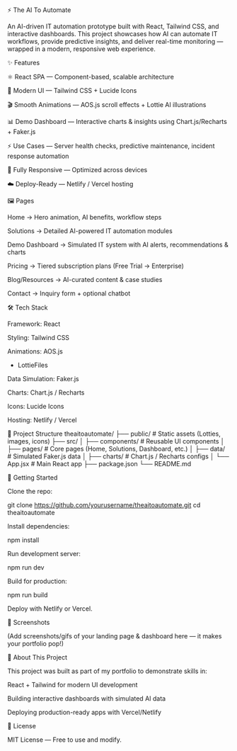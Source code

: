⚡ The AI To Automate

An AI-driven IT automation prototype built with React, Tailwind CSS, and interactive dashboards.
This project showcases how AI can automate IT workflows, provide predictive insights, and deliver real-time monitoring — wrapped in a modern, responsive web experience.

✨ Features

⚛️ React SPA — Component-based, scalable architecture

🎨 Modern UI — Tailwind CSS + Lucide Icons

🎬 Smooth Animations — AOS.js scroll effects + Lottie AI illustrations

📊 Demo Dashboard — Interactive charts & insights using Chart.js/Recharts + Faker.js

⚡ Use Cases — Server health checks, predictive maintenance, incident response automation

📱 Fully Responsive — Optimized across devices

☁️ Deploy-Ready — Netlify / Vercel hosting

🖼️ Pages

Home → Hero animation, AI benefits, workflow steps

Solutions → Detailed AI-powered IT automation modules

Demo Dashboard → Simulated IT system with AI alerts, recommendations & charts

Pricing → Tiered subscription plans (Free Trial → Enterprise)

Blog/Resources → AI-curated content & case studies

Contact → Inquiry form + optional chatbot

🛠️ Tech Stack

Framework: React

Styling: Tailwind CSS

Animations: AOS.js
 + LottieFiles

Data Simulation: Faker.js

Charts: Chart.js
 / Recharts

Icons: Lucide Icons

Hosting: Netlify
 / Vercel

📂 Project Structure
theaitoautomate/
├── public/             # Static assets (Lotties, images, icons)
├── src/
│   ├── components/     # Reusable UI components
│   ├── pages/          # Core pages (Home, Solutions, Dashboard, etc.)
│   ├── data/           # Simulated Faker.js data
│   ├── charts/         # Chart.js / Recharts configs
│   └── App.jsx         # Main React app
├── package.json
└── README.md

🚀 Getting Started

Clone the repo:

git clone https://github.com/yourusername/theaitoautomate.git
cd theaitoautomate


Install dependencies:

npm install


Run development server:

npm run dev


Build for production:

npm run build


Deploy with Netlify or Vercel.

📸 Screenshots

(Add screenshots/gifs of your landing page & dashboard here — it makes your portfolio pop!)

📌 About This Project

This project was built as part of my portfolio to demonstrate skills in:

React + Tailwind for modern UI development

Building interactive dashboards with simulated AI data

Deploying production-ready apps with Vercel/Netlify

📜 License

MIT License — Free to use and modify.
